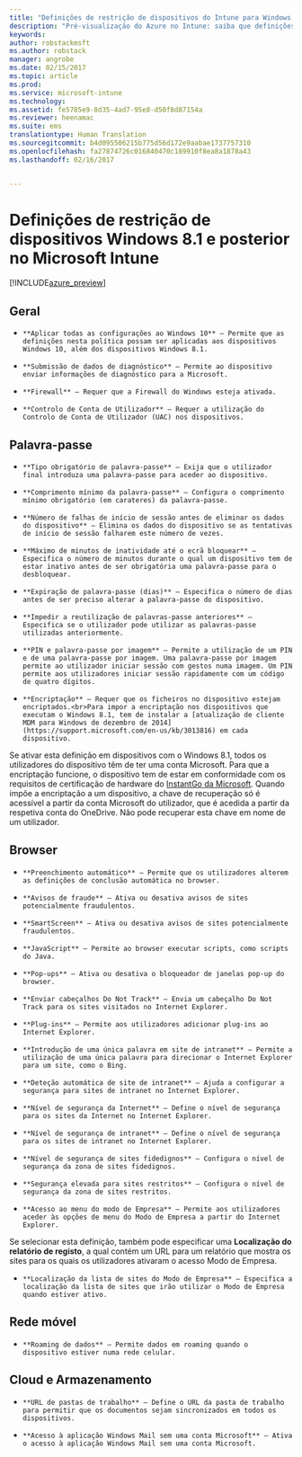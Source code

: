 ```yaml
---
title: "Definições de restrição de dispositivos do Intune para Windows 8.1 | Pré-visualização do Azure no Intune | Documentos da Microsoft"
description: "Pré-visualização do Azure no Intune: saiba que definições do Intune pode utilizar para controlar as definições dos dispositivos e a funcionalidade em dispositivos Windows 8.1."
keywords: 
author: robstackmsft
ms.author: robstack
manager: angrobe
ms.date: 02/15/2017
ms.topic: article
ms.prod: 
ms.service: microsoft-intune
ms.technology: 
ms.assetid: fe5785e9-8d35-4ad7-95e8-d50f8d87154a
ms.reviewer: heenamac
ms.suite: ems
translationtype: Human Translation
ms.sourcegitcommit: b4d095506215b775d56d172e9aabae1737757310
ms.openlocfilehash: fa27874726c016840470c189910f8ea8a1878a43
ms.lasthandoff: 02/16/2017


---
```


# <a name="windows-81-and-later-device-restriction-settings-in-microsoft-intune"></a>Definições de restrição de dispositivos Windows 8.1 e posterior no Microsoft Intune

[!INCLUDE[azure_preview](../includes/azure_preview.md)]

## <a name="general"></a>Geral
-     **Aplicar todas as configurações ao Windows 10** – Permite que as definições nesta política possam ser aplicadas aos dispositivos Windows 10, além dos dispositivos Windows 8.1.
-     **Submissão de dados de diagnóstico** – Permite ao dispositivo enviar informações de diagnóstico para a Microsoft.
-     **Firewall** – Requer que a Firewall do Windows esteja ativada.
-     **Controlo de Conta de Utilizador** – Requer a utilização do Controlo de Conta de Utilizador (UAC) nos dispositivos.
## <a name="password"></a>Palavra-passe
-     **Tipo obrigatório de palavra-passe** – Exija que o utilizador final introduza uma palavra-passe para aceder ao dispositivo.
-     **Comprimento mínimo da palavra-passe** – Configura o comprimento mínimo obrigatório (em carateres) da palavra-passe.
-     **Número de falhas de início de sessão antes de eliminar os dados do dispositivo** – Elimina os dados do dispositivo se as tentativas de início de sessão falharem este número de vezes.
-     **Máximo de minutos de inatividade até o ecrã bloquear** – Especifica o número de minutos durante o qual um dispositivo tem de estar inativo antes de ser obrigatória uma palavra-passe para o desbloquear.
-     **Expiração de palavra-passe (dias)** – Especifica o número de dias antes de ser preciso alterar a palavra-passe do dispositivo.
-     **Impedir a reutilização de palavras-passe anteriores** – Especifica se o utilizador pode utilizar as palavras-passe utilizadas anteriormente.
-     **PIN e palavra-passe por imagem** – Permite a utilização de um PIN e de uma palavra-passe por imagem. Uma palavra-passe por imagem permite ao utilizador iniciar sessão com gestos numa imagem. Um PIN permite aos utilizadores iniciar sessão rapidamente com um código de quatro dígitos.
-     **Encriptação** – Requer que os ficheiros no dispositivo estejam encriptados.<br>Para impor a encriptação nos dispositivos que executam o Windows 8.1, tem de instalar a [atualização de cliente MDM para Windows de dezembro de 2014](https://support.microsoft.com/en-us/kb/3013816) em cada dispositivo.
Se ativar esta definição em dispositivos com o Windows 8.1, todos os utilizadores do dispositivo têm de ter uma conta Microsoft.
Para que a encriptação funcione, o dispositivo tem de estar em conformidade com os requisitos de certificação de hardware do [InstantGo da Microsoft](https://blogs.windows.com/windowsexperience/2014/06/19/instantgo-a-better-way-to-sleep/#IBHULcTfI4PokO8X.97).
Quando impõe a encriptação a um dispositivo, a chave de recuperação só é acessível a partir da conta Microsoft do utilizador, que é acedida a partir da respetiva conta do OneDrive. Não pode recuperar esta chave em nome de um utilizador.     



## <a name="browser"></a>Browser
-     **Preenchimento automático** – Permite que os utilizadores alterem as definições de conclusão automática no browser.
-     **Avisos de fraude** – Ativa ou desativa avisos de sites potencialmente fraudulentos.
-     **SmartScreen** – Ativa ou desativa avisos de sites potencialmente fraudulentos.
-     **JavaScript** – Permite ao browser executar scripts, como scripts do Java.
-     **Pop-ups** – Ativa ou desativa o bloqueador de janelas pop-up do browser.
-     **Enviar cabeçalhos Do Not Track** – Envia um cabeçalho Do Not Track para os sites visitados no Internet Explorer.
-     **Plug-ins** – Permite aos utilizadores adicionar plug-ins ao Internet Explorer.
-     **Introdução de uma única palavra em site de intranet** – Permite a utilização de uma única palavra para direcionar o Internet Explorer para um site, como o Bing.
-     **Deteção automática de site de intranet** – Ajuda a configurar a segurança para sites de intranet no Internet Explorer.
-     **Nível de segurança da Internet** – Define o nível de segurança para os sites da Internet no Internet Explorer.
-     **Nível de segurança de intranet** – Define o nível de segurança para os sites de intranet no Internet Explorer.
-     **Nível de segurança de sites fidedignos** – Configura o nível de segurança da zona de sites fidedignos.
-     **Segurança elevada para sites restritos** – Configura o nível de segurança da zona de sites restritos.
-     **Acesso ao menu do modo de Empresa** – Permite aos utilizadores aceder às opções de menu do Modo de Empresa a partir do Internet Explorer.
Se selecionar esta definição, também pode especificar uma **Localização do relatório de registo**, a qual contém um URL para um relatório que mostra os sites para os quais os utilizadores ativaram o acesso Modo de Empresa.
-     **Localização da lista de sites do Modo de Empresa** – Especifica a localização da lista de sites que irão utilizar o Modo de Empresa quando estiver ativo.
## <a name="cellular"></a>Rede móvel
-     **Roaming de dados** – Permite dados em roaming quando o dispositivo estiver numa rede celular.
## <a name="cloud-and-storage"></a>Cloud e Armazenamento
-     **URL de pastas de trabalho** – Define o URL da pasta de trabalho para permitir que os documentos sejam sincronizados em todos os dispositivos.
-     **Acesso à aplicação Windows Mail sem uma conta Microsoft** – Ativa o acesso à aplicação Windows Mail sem uma conta Microsoft.     

